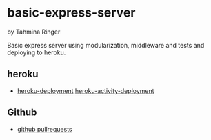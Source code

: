 # basic-express-server

by Tahmina Ringer

Basic express server using modularization, middleware and tests and deploying to heroku.

## heroku

- [heroku-deployment](https://tahmina-basic-server.herokuapp.com/)
[heroku-activity-deployment](https://dashboard.heroku.com/apps/tahmina-basic-server/activity)

## Github

- [github pullrequests](https://github.com/Tahmina-Ringer-401-advanced-javascript/basic-express-server/pull/1)
